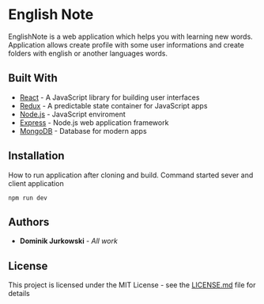 # English Note

EnglishNote is a web application which helps you with learning new words. 
Application allows create profile with some user informations and create folders with english or another languages words.

## Built With

* [React](https://reactjs.org/) - A JavaScript library for building user interfaces
* [Redux](https://redux.js.org/) - A predictable state container for JavaScript apps
* [Node.js](nodejs.org) - JavaScript enviroment
* [Express](https://expressjs.com/) - Node.js web application framework
* [MongoDB](https://www.mongodb.com/) - Database for modern apps

## Installation

How to run application after cloning and build. Command started sever and client application

```
npm run dev
```

## Authors

* **Dominik Jurkowski** - *All work* 

## License

This project is licensed under the MIT License - see the [LICENSE.md](LICENSE.md) file for details